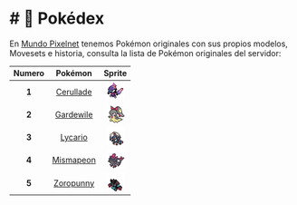 # # 📲 Pokédex

En [Mundo Pixelnet](**/README.md) tenemos Pokémon originales con sus propios modelos, Movesets e historia, consulta la lista de Pokémon originales del servidor:

| Numero |  Pokémon |                                            Sprite                                           |
| :---: | :----: | :-----------------------------------------------------------------------------------------: |
| **1** | [Cerullade](../pokemon/temporada-1/hibrido-cerullade.md) |        ![Sprite de Cerullade](../images/pokemon/temporada-1/Cerullade-sprite.png)        |
| **2** | [Gardewile](../pokemon/temporada-1/hibrido-gardewile.md) |  ![Sprite de Gardewile](../images/pokemon/temporada-1/Gardewile-sprite.png)  |
| **3** | [Lycario](../pokemon/temporada-1/hibrido-lycario.md) | ![Sprite de Lycario](../images/pokemon/temporada-1/Lycario-sprite.png) |
| **4** | [Mismapeon](../pokemon/temporada-1/hibrido-mismapeon.md) | ![Sprite de Mismapeon](../images/pokemon/temporada-1/Mismapeon-sprite.png) |
| **5** | [Zoropunny](../pokemon/temporada-1/hibrido-zoropunny.md) | ![Sprite de Zoropunny](../images/pokemon/temporada-1/Zoropunny-sprite.png) |
